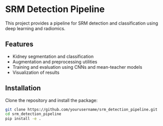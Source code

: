 # SRM Detection Pipeline

This project provides a pipeline for SRM detection and classification using deep learning and radiomics.

## Features
- Kidney segmentation and classification
- Augmentation and preprocessing utilities
- Training and evaluation using CNNs and mean-teacher models
- Visualization of results

## Installation
Clone the repository and install the package:
```bash
git clone https://github.com/yourusername/srm_detection_pipeline.git
cd srm_detection_pipeline
pip install -e .
